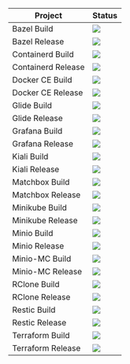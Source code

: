 Project | Status
------------ | -------------
Bazel Build| <a href="http://minicloud.parqtec.unicamp.br:60000/job/bazel-build"><img src="http://minicloud.parqtec.unicamp.br:60000/job/bazel-build/badge/icon?"></a>
Bazel Release | <a href="https://travis-ci.org/Unicamp-OpenPower/bazel-releases"><img src="https://travis-ci.org/Unicamp-OpenPower/bazel-releases.png"></a>
Containerd Build| <a href="https://travis-ci.org/Unicamp-OpenPower/containerd-build"><img src="https://travis-ci.org/Unicamp-OpenPower/containerd-build.png"></a>
Containerd Release| <a href="https://travis-ci.org/Unicamp-OpenPower/containerd-releases"><img src="https://travis-ci.org/Unicamp-OpenPower/containerd-releases.png"></a>
Docker CE Build | <a href="http://minicloud.parqtec.unicamp.br:60000/job/docker-ce-build/"><img src="http://minicloud.parqtec.unicamp.br:60000/job/docker-ce-build/badge/icon?"></a>
Docker CE Release | <a href="http://minicloud.parqtec.unicamp.br:60000/job/docker-ce-releases/"><img src="http://minicloud.parqtec.unicamp.br:60000/job/docker-ce-releases/badge/icon?"></a>
Glide Build | <a href="https://travis-ci.org/Unicamp-OpenPower/glide-build"><img src="https://travis-ci.org/Unicamp-OpenPower/glide-build.png"></a>
Glide Release | <a href="https://travis-ci.org/Unicamp-OpenPower/glide-releases"><img src="https://travis-ci.org/Unicamp-OpenPower/glide-releases.png"></a>
Grafana Build | <a href="https://travis-ci.org/Unicamp-OpenPower/grafana-build"><img src="https://travis-ci.org/Unicamp-OpenPower/grafana-build.png"></a>
Grafana Release | <a href="https://travis-ci.org/Unicamp-OpenPower/grafana-releases"><img src="https://travis-ci.org/Unicamp-OpenPower/grafana-releases.png"></a>
Kiali Build | <a href="https://travis-ci.org/Unicamp-OpenPower/kiali-build"><img src="https://travis-ci.org/Unicamp-OpenPower/kiali-build.png"></a>
Kiali Release | <a href="https://travis-ci.org/Unicamp-OpenPower/kiali-releases"><img src="https://travis-ci.org/Unicamp-OpenPower/kiali-releases.png"></a>
Matchbox Build | <a href="https://travis-ci.org/Unicamp-OpenPower/matchbox-builds"><img src="https://travis-ci.org/Unicamp-OpenPower/matchbox-builds.png"></a>
Matchbox Release | <a href="https://travis-ci.org/Unicamp-OpenPower/matchbox-releases"><img src="https://travis-ci.org/Unicamp-OpenPower/matchbox-releases.png"></a>
Minikube Build | <a href="https://travis-ci.org/Unicamp-OpenPower/minikube-build"><img src="https://travis-ci.org/Unicamp-OpenPower/minikube-build.png"></a>
Minikube Release | <a href="https://travis-ci.org/Unicamp-OpenPower/minikube-releases"><img src="https://travis-ci.org/Unicamp-OpenPower/minikube-releases.png"></a>
Minio Build | <a href="https://travis-ci.org/Unicamp-OpenPower/minio-build"><img src="https://travis-ci.org/Unicamp-OpenPower/minio-build.png"></a>
Minio Release | <a href="https://travis-ci.org/Unicamp-OpenPower/minio-releases"><img src="https://travis-ci.org/Unicamp-OpenPower/minio-releases.png"></a>
Minio-MC Build | <a href="https://travis-ci.org/Unicamp-OpenPower/minio-mc-build"><img src="https://travis-ci.org/Unicamp-OpenPower/minio-mc-build.png"></a>
Minio-MC Release | <a href="https://travis-ci.org/Unicamp-OpenPower/minio-mc-releases"><img src="https://travis-ci.org/Unicamp-OpenPower/minio-mc-releases.png"></a>
RClone Build | <a href="https://travis-ci.org/Unicamp-OpenPower/rclone-build"><img src="https://travis-ci.org/Unicamp-OpenPower/rclone-build.png"></a>
RClone Release | <a href="https://travis-ci.org/Unicamp-OpenPower/rclone-releases"><img src="https://travis-ci.org/Unicamp-OpenPower/rclone-releases.png"></a>
Restic Build | <a href="https://travis-ci.org/Unicamp-OpenPower/restic-build"><img src="https://travis-ci.org/Unicamp-OpenPower/restic-build.png"></a>
Restic Release | <a href="https://travis-ci.org/Unicamp-OpenPower/restic-releases"><img src="https://travis-ci.org/Unicamp-OpenPower/restic-releases.png"></a>
Terraform Build | <a href="https://travis-ci.org/Unicamp-OpenPower/terraform-build"><img src="https://travis-ci.org/Unicamp-OpenPower/terraform-build.png"></a>
Terraform Release | <a href="https://travis-ci.org/Unicamp-OpenPower/terraform-releases"><img src="https://travis-ci.org/Unicamp-OpenPower/terraform-releases.png"></a>
